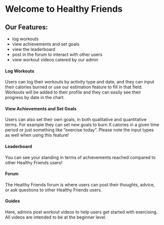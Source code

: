 # Welcome to Healthy Friends

## Our Features:
- log workouts
- view achievements and set goals
- view the leaderboard
- post in the forum to interact with other users
- view workout videos catered by our admin

#### Log Workouts 
Users can log their workouts by activity type and date, and they can input their calories burned or use our estimation feature to fill in that field. Workouts will be added to their profile and they can easily see their progress by date in the chart. 

#### View Achievements and Set Goals
Users can also set their own goals, in both qualitative and quantitative terms. For example they can set new goals to burn X calories in a given time period or just something like “exercise today”. Please note the input types as well when using this feature!

#### Leaderboard 
You can see your standing in terms of achievements reached compared to other Healthy Friends users!

#### Forum 
The Healthy Friends forum is where users can post their thoughts, advice, or ask questions to other Healthy Friends users. 

#### Guides
Here, admins post workout videos to help users get started with exercising. All videos are intended to be at the beginner level.

